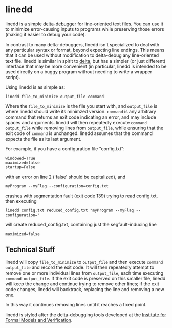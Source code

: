 linedd
==============

linedd is a simple [delta-debugger](http://en.wikipedia.org/wiki/Delta_Debugging) for line-oriented text files. You can use it to minimize error-causing inputs to programs while preserving those errors (making it easier to debug your code).

In contrast to many delta-debuggers, linedd isn't specialized to deal with any particular syntax or format, beyond expecting line endings. This means that it can be used without modification to delta-debug any line-oriented text file. linedd is similar in spirit to [delta](http://delta.tigris.org), but has a simpler (or just different) interface that may be more convenient (in particular, linedd is intended to be used directly on a buggy program without needing to write a wrapper script).

Using linedd is as simple as:

    linedd file_to_minimize output_file command

Where the ```file_to_minimize``` is the file you start with, and ```output_file``` is where linedd should write its minimzed version. ```command``` is any arbitrary command that returns an exit code indicating an error, and may include spaces and arguments. linedd will then repeatedly execute ```command output_file``` while removing lines from ```output_file```, while ensuring that the exit code of ```command``` is unchanged. linedd assumes that the command expects the file as its last argument. 

For example, if you have a configuration file "config.txt":

    windowed=True
    maximized=false
    startup=False

with an error on line 2 ('false' should be capitalized), and

    myProgram --myFlag --configuration=config.txt 

crashes with segmentation fault (exit code 139) trying to read config.txt, then executing 

    linedd config.txt reduced_config.txt "myProgram --myFlag --configuration="
    
will create reduced_config.txt, containing just the segfault-inducing line

    maximized=false
    
Technical Stuff
---------------

linedd will copy ```file_to_minimize``` to ```output_file``` and then execute ```command output_file``` and record the exit code. It will then repeatedly attempt to remove one or more individual lines
from ```output_file```, each time executing ```command output_file```. If the exit code is preserved on this smaller file, linedd will keep the change and continue trying to remove other lines; if the exit code changes, linedd will backtrack, replacing the line and removing a new one. 

In this way it continues removing lines until it reaches a fixed point.

linedd is styled after the delta-debugging tools developed at the [Institute for Formal Models and Verification](http://fmv.jku.at/fuzzddtools). 
